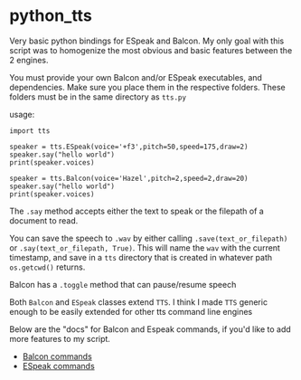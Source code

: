 # python_tts
Very basic python bindings for ESpeak and Balcon. My only goal with this script was to homogenize the most obvious and basic features between the 2 engines.


You must provide your own Balcon and/or ESpeak executables, and dependencies. Make sure you place them in the respective folders. These folders must be in the same directory as `tts.py`


usage:

```python3
import tts

speaker = tts.ESpeak(voice='+f3',pitch=50,speed=175,draw=2)
speaker.say("hello world")
print(speaker.voices)

speaker = tts.Balcon(voice='Hazel',pitch=2,speed=2,draw=20)
speaker.say("hello world")
print(speaker.voices)
```

The `.say` method accepts either the text to speak or the filepath of a document to read.

You can save the speech to `.wav` by either calling `.save(text_or_filepath)` or `.say(text_or_filepath, True)`. This will name the `wav` with the current timestamp, and save in a `tts` directory that is created in whatever path `os.getcwd()` returns.

Balcon has a `.toggle` method that can pause/resume speech

Both `Balcon` and `ESpeak` classes extend `TTS`. I think I made `TTS` generic enough to be easily extended for other tts command line engines

Below are the "docs" for Balcon and Espeak commands, if you'd like to add more features to my script.

* [Balcon commands](http://www.cross-plus-a.com/bconsole.htm)
* [ESpeak commands](https://espeak.sourceforge.net/commands.html)

